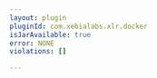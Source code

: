 ```yaml
---
layout: plugin
pluginId: com.xebialabs.xlr.docker
isJarAvailable: true
error: NONE
violations: []

---
```

